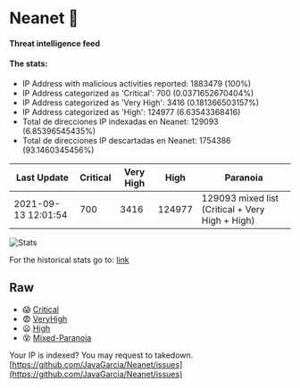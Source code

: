 # Neanet :hocho:
#### Threat intelligence feed
#### The stats:

- IP Address with malicious activities reported: 1883479 (100%)
- IP Address categorized as 'Critical':  700 (0.0371652670404%)
- IP Address categorized as 'Very High':  3416 (0.181366503157%)
- IP Address categorized as 'High':  124977 (6.63543368416)
- Total de direcciones IP indexadas en Neanet:  129093 (6.85396545435%)
- Total de direcciones IP descartadas en Neanet:  1754386 (93.1460345456%)

| Last Update | Critical | Very High | High | Paranoia |
| --- | --- | --- | --- | --- |
| 2021-09-13 12:01:54 | 700 | 3416 | 124977 | 129093 mixed list (Critical + Very High + High)|

![Stats](https://docs.google.com/spreadsheets/d/e/2PACX-1vSnaNMIXVabIpDJjufMlzH7poXnshF3mgd8Is1g9ytUEzVsP5my4Trn8f-xkoLLQ38xpL3HtmUexLo6/pubchart?oid=501124687&format=image)

For the historical stats go to: [link](/stats.csv)
## Raw
- :scream: [Critical](https://raw.githubusercontent.com/JavaGarcia/Neanet/master/blacklists/neanet_critical.txt)
- :fearful: [VeryHigh](https://raw.githubusercontent.com/JavaGarcia/Neanet/master/blacklists/neanet_veryHigh.txtt)
- :frowning: [High](https://raw.githubusercontent.com/JavaGarcia/Neanet/master/blacklists/neanet_high.txt)
- :dizzy_face: [Mixed-Paranoia](https://raw.githubusercontent.com/JavaGarcia/Neanet/master/blacklists/neanet_all.txt)


Your IP is indexed? You may request to takedown. [https://github.com/JavaGarcia/Neanet/issues](https://github.com/JavaGarcia/Neanet/issues)



































































































































































































































































































































































































































































































































































































































































































































































































































































































































































































































































































































































































































































































































































































































































































































































































































































































































































































































































































































































































































































































































































































































































































































































































































































































































































































































































































































































































































































































































































































































































































































































































































































































































































































































































































































































































































































































































































































































































































































































































































































































































































































































































































































































































































































































































































































































































































































































































































































































































































































































































































































































































































































































































































































































































































































































































































































































































































































































































































































































































































































































































































































































































































































































































































































































































































































































































































































































































































































































































































































































































































































































































































































































































































































































































































































































































































































































































































































































































































































































































































































































































































































































































































































































































































































































































































































































































































































































































































































































































